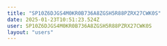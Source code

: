 ```yaml
---
title: "SP10Z6DJGS4M0KR0B736A8ZGSH5R88PZRX27CWK0S"
date: 2025-01-23T10:51:23.524Z
user: SP10Z6DJGS4M0KR0B736A8ZGSH5R88PZRX27CWK0S
layout: "users"
---
```

    
